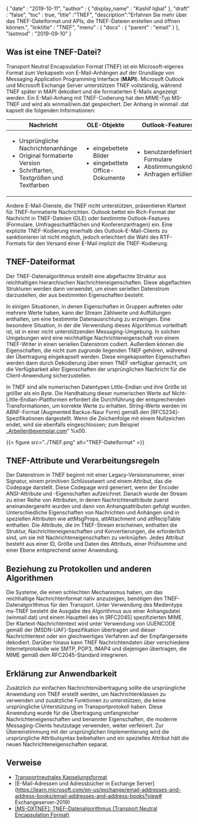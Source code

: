 {
  "date" : "2019-10-11",
  "author" : {
    "display_name" : "Kashif Iqbal"
},
  "draft" : "false",
  "toc" : true,
  "title" :"TNEF",
  "description":"Erfahren Sie mehr über das TNEF-Dateiformat und APIs, die TNEF-Dateien erstellen und öffnen können.",
  "linktitle" : "TNEF",
  "menu" : {
    "docs" : {
      "parent" : "email"
}
},
  "lastmod" : "2019-09-10"
}

## Was ist eine TNEF-Datei?

Transport Neutral Encapsulation Format (TNEF) ist ein Microsoft-eigenes Format zum Verkapseln von E-Mail-Anhängen auf der Grundlage von Messaging Application Programming Interface (**MAPI**). Microsoft Outlook und Microsoft Exchange Server unterstützen TNEF vollständig, während TNEF später in MAPI dekodiert und die formatierten E-Mails angezeigt werden. Ein E-Mail-Anhang mit TNEF-Codierung hat den MIME-Typ MS-TNEF und wird als winmail/win.dat gespeichert. Der Anhang in winmail .dat kapselt die folgenden Informationen:


|Nachricht|OLE-Objekte|Outlook-Features
---|---|---|
|<ul><li> Ursprüngliche Nachrichtenanhänge</li><li> Original formatierte Version</li><li> Schriftarten, Textgrößen und Textfarben</li></ul> |<ul><li> eingebettete Bilder</li><li> eingebettete Office-Dokumente</li></ul> |<ul><li> benutzerdefinierte Formulare</li><li> Abstimmungsknöpfe</li><li> Anfragen erfüllen</li></ul>


Andere E-Mail-Dienste, die TNEF nicht unterstützen, präsentieren Klartext für TNEF-formatierte Nachrichten. Outlook bettet ein Rich-Format der Nachricht in TNEF-Dateien (OLE) oder bestimmte Outlook-Features (Formulare, Umfrageschaltflächen und Konferenzanfragen) ein. Eine explizite TNEF-Kodierung innerhalb des Outlook-E-Mail-Clients zu sanktionieren ist nicht möglich, jedoch erleichtert die Wahl des RTF-Formats für den Versand einer E-Mail implizit die TNEF-Kodierung.

## TNEF-Dateiformat

Der TNEF-Datenalgorithmus erstellt eine abgeflachte Struktur aus reichhaltigen hierarchischen Nachrichteneigenschaften. Diese abgeflachten Strukturen werden dann verwendet, um einen seriellen Datenstrom darzustellen, der aus bestimmten Eigenschaften besteht.

In einigen Situationen, in denen Eigenschaften in Gruppen auftreten oder mehrere Werte haben, kann der Stream Zählwerte und Auffüllungen enthalten, um eine bestimmte Datenausrichtung zu erzwingen. Eine besondere Situation, in der die Verwendung dieses Algorithmus vorteilhaft ist, ist in einer nicht unterstützenden Messaging-Umgebung. In solchen Umgebungen wird eine reichhaltige Nachrichteneigenschaft von einem TNEF-Writer in einen seriellen Datenstrom codiert. Außerdem können die Eigenschaften, die nicht zum zugrunde liegenden TNEF gehören, während der Übertragung eingekapselt werden. Diese eingekapselten Eigenschaften werden dann durch Dekodierung über einen TNEF verfügbar gemacht, um die Verfügbarkeit aller Eigenschaften der ursprünglichen Nachricht für die Client-Anwendung sicherzustellen.

In TNEF sind alle numerischen Datentypen Little-Endian und ihre Größe ist größer als ein Byte. Die Handhabung dieser numerischen Werte auf Nicht-Little-Endian-Plattformen erfordert die Durchführung der entsprechenden Transformationen, um korrekte Werte zu erhalten. String-Werte werden im ABNF-Format (Augmented Backus-Naur Form) gemäß den [RFC5234]-Spezifikationen dargestellt. Wenn die Zeichenfolge mit einem Nullzeichen endet, wird sie ebenfalls eingeschlossen; zum Beispiel „Arbeiter@exemplar.com“ %x00.

{{< figure src="../TNEF.png" alt="TNEF-Dateiformat" >}}

## TNEF-Attribute und Verarbeitungsregeln ##

Der Datenstrom in TNEF beginnt mit einer Legacy-Versionsnummer, einer Signatur, einem primitiven Schlüsselwert und einem Attribut, das die Codepage darstellt. Diese Codepage wird generiert, wenn der Encoder ANSI-Attribute und -Eigenschaften aufzeichnet. Danach wurde der Stream zu einer Reihe von Attributen, in denen Nachrichtenattribute zuerst aneinandergereiht wurden und dann von Anhangsattributen gefolgt wurden. Unterschiedliche Eigenschaften von Nachrichten und Anhängen sind in speziellen Attributen wie attMsgProps, attAttachment und attRecipTable enthalten. Die Attribute, die im TNEF-Stream erscheinen, enthalten die Struktur, Nachrichteneigenschaften und Konvertierungen, die erforderlich sind, um sie mit Nachrichteneigenschaften zu verknüpfen. Jedes Attribut besteht aus einer ID, Größe und Daten des Attributs, einer Prüfsumme und einer Ebene entsprechend seiner Anwendung.

## Beziehung zu Protokollen und anderen Algorithmen ##

Die Systeme, die einen schlechten Mechanismus haben, um das reichhaltige Nachrichtenformat nativ anzuzeigen, benötigen den TNEF-Datenalgorithmus für den Transport. Unter Verwendung des Medientyps ms-TNEF besteht die Ausgabe des Algorithmus aus einer Anhangsdatei (winmail.dat) und einem Hauptteil des in [RFC2045] spezifizierten MIME. Der Klartext-Nachrichtentext wird unter Verwendung von UUENCODE gemäß der [MSDN-UAF]-Spezifikation übertragen und dieser Nachrichtentext oder ein gleichwertiges Verfahren auf der Empfängerseite dekodiert. Darüber hinaus kann TNEF Nachrichtendaten über verschiedene Internetprotokolle wie SMTP, POP3, IMAP4 und diejenigen übertragen, die MIME gemäß dem RFC2045-Standard integrieren.

## Erklärung zur Anwendbarkeit ##

Zusätzlich zur einfachen Nachrichtenübertragung sollte die ursprüngliche Anwendung von TNEF erstellt werden, um Nachrichtenklassen zu verwenden und zusätzliche Funktionen zu unterstützen, die keine ursprüngliche Unterstützung im Transportprotokoll haben. Diese Anwendung wurde für die Übertragung umfangreicher Nachrichteneigenschaften und benannter Eigenschaften, die moderne Messaging-Clients heutzutage verwenden, weiter verfeinert. Zur Übereinstimmung mit der ursprünglichen Implementierung wird die ursprüngliche Attributsyntax beibehalten und ein spezielles Attribut hält die neuen Nachrichteneigenschaften separat.

## Verweise

* [Transportneutrales Kapselungsformat](https://en.wikipedia.org/wiki/Transport_Neutral_Encapsulation_Format)
* [E-Mail-Adressen und Adressbücher in Exchange Server](https://learn.microsoft.com/en-us/exchange/email-addresses-and-address-books/email-addresses-and-address-books?view# Exchangeserver-2019)
* [[MS-OXTNEF]: TNEF-Datenalgorithmus (Transport Neutral Encapsulation Format)](https://msdn.microsoft.com/en-us/library/cc425498(v#exchg.80).aspx)

